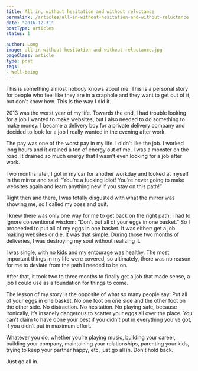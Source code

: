 ```yaml
---
title: All in, without hesitation and without reluctance
permalink: /articles/all-in-without-hesitation-and-without-reluctance
date: "2016-12-31"
postType: articles
status: 1

author: Long
image: all-in-without-hesitation-and-without-reluctance.jpg
pageClass: article
type: post
tags:
- Well-being
---
```


This is something almost nobody knows about me. This is a personal story for people who feel like they are in a craphole and they want to get out of it, but don’t know how. This is the way I did it.

2013 was the worst year of my life. Towards the end, I had trouble looking for a job I wanted to make websites, but I also needed to do something to make money. I became a delivery boy for a private delivery company and decided to look for a job I really wanted in the evening after work.

The pay was one of the worst pay in my life. I didn’t like the job. I worked long hours and it drained a ton of energy out of me. I was a monster on the road. It drained so much energy that I wasn’t even looking for a job after work.

Two months later, I got in my car for another workday and looked at myself in the mirror and said: “You’re a fucking idiot! You’re never going to make websites again and learn anything new if you stay on this path!”

Right then and there, I was totally disgusted with what the mirror was showing me, so I called my boss and quit.

I knew there was only one way for me to get back on the right path: I had to ignore conventional wisdom: “Don’t put all of your eggs in one basket.” So I proceeded to put all of my eggs in one basket. It was either: get a job making websites or die. It was that simple. During those two months of deliveries, I was destroying my soul without realizing it.

I was single, with no kids and my entourage was healthy. The most important things in my life were covered, so ultimately, there was no reason for me to deviate from the path I needed to be on.

After that, it took two to three months to finally get a job that made sense, a job I could use as a foundation for things to come.

The lesson of my story is the opposite of what so many people say: Put all of your eggs in one basket. No one foot on one side and the other foot on the other side. No distraction. No hesitation. No playing safe, because ironically, it’s insanely dangerous to scatter your eggs all over the place. You can’t claim to have done your best if you didn’t put in everything you’ve got, if you didn’t put in maximum effort.

Whatever you do, whether you’re playing music, building your career, building your company, maintaining your relationships, parenting your kids, trying to keep your partner happy, etc, just go all in. Don’t hold back.

Just go all in.
